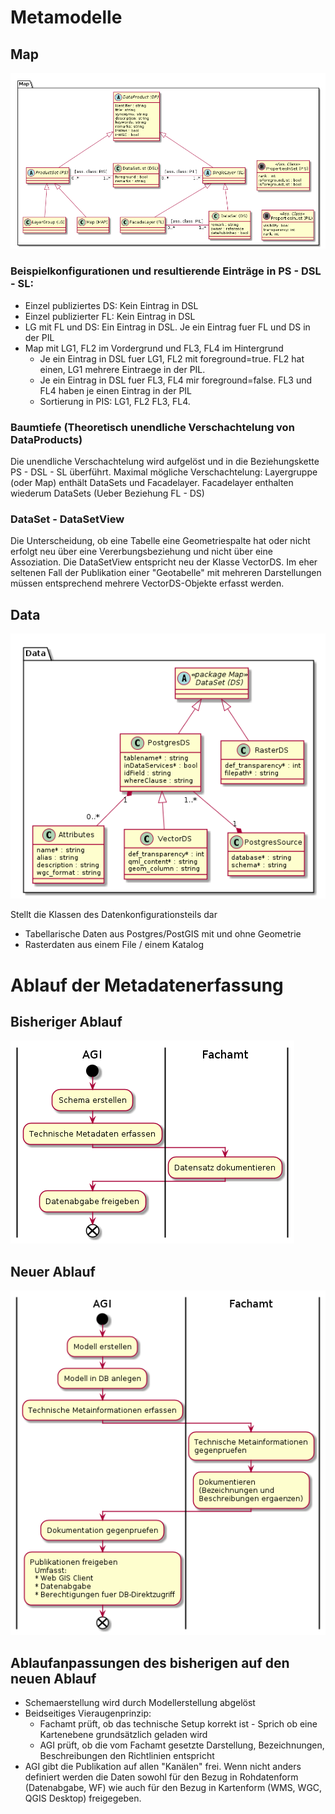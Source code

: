 # Metamodelle

## Map

![Map](puml_output/simi_map.png)

### Beispielkonfigurationen und resultierende Einträge in PS - DSL - SL:

* Einzel publiziertes DS: Kein Eintrag in DSL
* Einzel publizierter FL: Kein Eintrag in DSL
* LG mit FL und DS: Ein Eintrag in DSL. Je ein Eintrag fuer FL und DS in der PIL   
* Map mit LG1, FL2 im Vordergrund und FL3, FL4 im Hintergrund
  * Je ein Eintrag in DSL fuer LG1, FL2 mit foreground=true. FL2 hat einen, LG1 mehrere Eintraege in der PIL.
  * Je ein Eintrag in DSL fuer FL3, FL4 mir foreground=false. FL3 und FL4 haben je einen Eintrag in der PIL
  * Sortierung in PIS: LG1, FL2 FL3, FL4.
    
### Baumtiefe (Theoretisch unendliche Verschachtelung von DataProducts)
    
Die unendliche Verschachtelung wird aufgelöst und in die Beziehungskette PS - DSL - SL überführt. 
Maximal mögliche Verschachtelung: Layergruppe (oder Map) enthält DataSets und Facadelayer. 
Facadelayer enthalten wiederum DataSets (Ueber Beziehung FL - DS)

### DataSet - DataSetView

Die Unterscheidung, ob eine Tabelle eine Geometriespalte hat oder nicht erfolgt neu über eine Vererbungsbeziehung
und nicht über eine Assoziation. Die DataSetView entspricht neu der Klasse VectorDS. Im eher seltenen Fall der 
Publikation einer "Geotabelle" mit mehreren Darstellungen müssen entsprechend mehrere VectorDS-Objekte erfasst werden. 

## Data

![Data](puml_output/simi_data.png)

Stellt die Klassen des Datenkonfigurationsteils dar
* Tabellarische Daten aus Postgres/PostGIS mit und ohne Geometrie
* Rasterdaten aus einem File / einem Katalog

# Ablauf der Metadatenerfassung

## Bisheriger Ablauf

![Bisheriger Ablauf](puml_output/ablauf_alt.png)

## Neuer Ablauf

![Bisheriger Ablauf](puml_output/ablauf_neu.png)

## Ablaufanpassungen des bisherigen auf den neuen Ablauf
* Schemaerstellung wird durch Modellerstellung abgelöst
* Beidseitiges Vieraugenprinzip:
  * Fachamt prüft, ob das technische Setup korrekt ist - Sprich ob eine Kartenebene grundsätzlich geladen wird
  * AGI prüft, ob die vom Fachamt gesetzte Darstellung, Bezeichnungen, Beschreibungen den Richtlinien entspricht
* AGI gibt die Publikation auf allen "Kanälen" frei. Wenn nicht anders definiert werden die Daten sowohl für den 
Bezug in Rohdatenform (Datenabgabe, WF) wie auch für den Bezug in Kartenform (WMS, WGC, QGIS Desktop) freigegeben.

